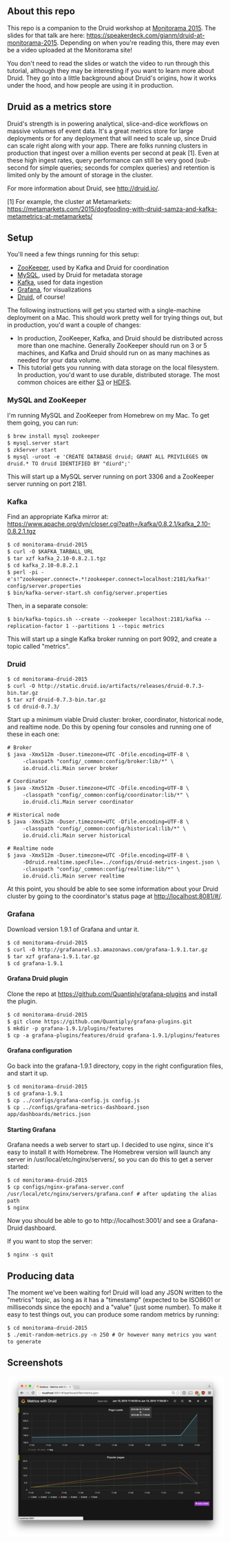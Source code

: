 ## About this repo

This repo is a companion to the Druid workshop at [Monitorama 2015](http://monitorama.com/). The slides for that talk are
here: https://speakerdeck.com/gianm/druid-at-monitorama-2015. Depending on when you're reading this, there may even be a video
uploaded at the Monitorama site!

You don't need to read the slides or watch the video to run through this tutorial, although
they may be interesting if you want to learn more about Druid. They go into a little background about Druid's origins, how it
works under the hood, and how people are using it in production.

## Druid as a metrics store

Druid's strength is in powering analytical, slice-and-dice workflows on massive volumes of event data. It's a great
metrics store for large deployments or for any deployment that will need to scale up, since Druid can scale right along
with your app. There are folks running clusters in production that ingest over a million events per second at peak [1].
Even at these high ingest rates, query performance can still be very good (sub-second for simple queries; seconds for
complex queries) and retention is limited only by the amount of storage in the cluster.

For more information about Druid, see http://druid.io/.

[1] For example, the cluster at Metamarkets: https://metamarkets.com/2015/dogfooding-with-druid-samza-and-kafka-metametrics-at-metamarkets/

## Setup

You'll need a few things running for this setup:

- [ZooKeeper](https://zookeeper.apache.org/), used by Kafka and Druid for coordination
- [MySQL](https://www.mysql.com/), used by Druid for metadata storage
- [Kafka](http://kafka.apache.org/), used for data ingestion
- [Grafana](http://grafana.org/), for visualizations
- [Druid](http://druid.io/), of course!

The following instructions will get you started with a single-machine deployment on a Mac. This should work pretty well
for trying things out, but in production, you'd want a couple of changes:

- In production, ZooKeeper, Kafka, and Druid should be distributed across more than one machine. Generally ZooKeeper
should run on 3 or 5 machines, and Kafka and Druid should run on as many machines as needed for your data volume.
- This tutorial gets you running with data storage on the local filesystem. In production, you'd want to use durable,
distributed storage. The most common choices are either [S3](http://aws.amazon.com/s3/) or
[HDFS](https://hadoop.apache.org/).

### MySQL and ZooKeeper

I'm running MySQL and ZooKeeper from Homebrew on my Mac. To get them going, you can run:

```
$ brew install mysql zookeeper
$ mysql.server start
$ zkServer start
$ mysql -uroot -e 'CREATE DATABASE druid; GRANT ALL PRIVILEGES ON druid.* TO druid IDENTIFIED BY "diurd";'
```

This will start up a MySQL server running on port 3306 and a ZooKeeper server running on port 2181.

### Kafka

Find an appropriate Kafka mirror at: https://www.apache.org/dyn/closer.cgi?path=/kafka/0.8.2.1/kafka_2.10-0.8.2.1.tgz

```
$ cd monitorama-druid-2015
$ curl -O $KAFKA_TARBALL_URL
$ tar xzf kafka_2.10-0.8.2.1.tgz
$ cd kafka_2.10-0.8.2.1
$ perl -pi -e's!^zookeeper.connect=.*!zookeeper.connect=localhost:2181/kafka!' config/server.properties
$ bin/kafka-server-start.sh config/server.properties
```

Then, in a separate console:

```
$ bin/kafka-topics.sh --create --zookeeper localhost:2181/kafka --replication-factor 1 --partitions 1 --topic metrics
```

This will start up a single Kafka broker running on port 9092, and create a topic called "metrics".

### Druid

```
$ cd monitorama-druid-2015
$ curl -O http://static.druid.io/artifacts/releases/druid-0.7.3-bin.tar.gz
$ tar xzf druid-0.7.3-bin.tar.gz
$ cd druid-0.7.3/
```

Start up a minimum viable Druid cluster: broker, coordinator, historical node, and realtime node. Do this by opening
four consoles and running one of these in each one:

```
# Broker
$ java -Xmx512m -Duser.timezone=UTC -Dfile.encoding=UTF-8 \
     -classpath "config/_common:config/broker:lib/*" \
     io.druid.cli.Main server broker
```

```
# Coordinator
$ java -Xmx512m -Duser.timezone=UTC -Dfile.encoding=UTF-8 \
     -classpath "config/_common:config/coordinator:lib/*" \
     io.druid.cli.Main server coordinator
```

```
# Historical node
$ java -Xmx512m -Duser.timezone=UTC -Dfile.encoding=UTF-8 \
     -classpath "config/_common:config/historical:lib/*" \
     io.druid.cli.Main server historical
```

```
# Realtime node
$ java -Xmx512m -Duser.timezone=UTC -Dfile.encoding=UTF-8 \
     -Ddruid.realtime.specFile=../configs/druid-metrics-ingest.json \
     -classpath "config/_common:config/realtime:lib/*" \
     io.druid.cli.Main server realtime
```

At this point, you should be able to see some information about your Druid cluster by going to the coordinator's
status page at [http://localhost:8081/#/](http://localhost:8081/#/).

### Grafana

Download version 1.9.1 of Grafana and untar it.

```
$ cd monitorama-druid-2015
$ curl -O http://grafanarel.s3.amazonaws.com/grafana-1.9.1.tar.gz
$ tar xzf grafana-1.9.1.tar.gz
$ cd grafana-1.9.1
```

#### Grafana Druid plugin

Clone the repo at https://github.com/Quantiply/grafana-plugins and install the plugin.

```
$ cd monitorama-druid-2015
$ git clone https://github.com/Quantiply/grafana-plugins.git
$ mkdir -p grafana-1.9.1/plugins/features
$ cp -a grafana-plugins/features/druid grafana-1.9.1/plugins/features
```

#### Grafana configuration

Go back into the grafana-1.9.1 directory, copy in the right configuration files, and start it up.

```
$ cd monitorama-druid-2015
$ cd grafana-1.9.1
$ cp ../configs/grafana-config.js config.js
$ cp ../configs/grafana-metrics-dashboard.json app/dashboards/metrics.json
```

#### Starting Grafana

Grafana needs a web server to start up. I decided to use nginx, since it's easy to install it with Homebrew. The
Homebrew version will launch any server in /usr/local/etc/nginx/servers/, so you can do this to get a server started:

```
$ cd monitorama-druid-2015
$ cp configs/nginx-grafana-server.conf /usr/local/etc/nginx/servers/grafana.conf # after updating the alias path
$ nginx
```

Now you should be able to go to http://localhost:3001/ and see a Grafana-Druid dashboard.

If you want to stop the server:

```
$ nginx -s quit
```

## Producing data

The moment we've been waiting for! Druid will load any JSON written to the "metrics" topic, as long as it has a
"timestamp" (expected to be ISO8601 or milliseconds since the epoch) and a "value" (just some number). To make it easy
to test things out, you can produce some random metrics by running:

```
$ cd monitorama-druid-2015
$ ./emit-random-metrics.py -n 250 # Or however many metrics you want to generate
```

## Screenshots

<img src="https://raw.githubusercontent.com/gianm/druid-monitorama-2015/master/druid-grafana.png" />
